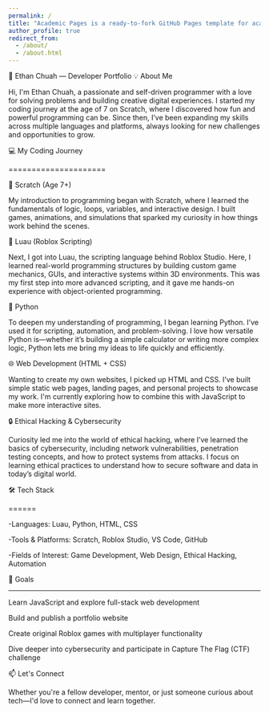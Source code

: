 ```yaml
---
permalink: /
title: "Academic Pages is a ready-to-fork GitHub Pages template for academic personal websites"
author_profile: true
redirect_from: 
  - /about/
  - /about.html
---
```


🧠 Ethan Chuah — Developer Portfolio
💡 About Me

Hi, I'm Ethan Chuah, a passionate and self-driven programmer with a love for solving problems and building creative digital experiences. I started my coding journey at the age of 7 on Scratch, where I discovered how fun and powerful programming can be. Since then, I’ve been expanding my skills across multiple languages and platforms, always looking for new challenges and opportunities to grow.


💻 My Coding Journey

=====================

🧩 Scratch (Age 7+)

My introduction to programming began with Scratch, where I learned the fundamentals of logic, loops, variables, and interactive design. I built games, animations, and simulations that sparked my curiosity in how things work behind the scenes.

🔧 Luau (Roblox Scripting)

Next, I got into Luau, the scripting language behind Roblox Studio. Here, I learned real-world programming structures by building custom game mechanics, GUIs, and interactive systems within 3D environments. This was my first step into more advanced scripting, and it gave me hands-on experience with object-oriented programming.

🐍 Python

To deepen my understanding of programming, I began learning Python. I’ve used it for scripting, automation, and problem-solving. I love how versatile Python is—whether it’s building a simple calculator or writing more complex logic, Python lets me bring my ideas to life quickly and efficiently.

🌐 Web Development (HTML + CSS)

Wanting to create my own websites, I picked up HTML and CSS. I’ve built simple static web pages, landing pages, and personal projects to showcase my work. I'm currently exploring how to combine this with JavaScript to make more interactive sites.

🔒 Ethical Hacking & Cybersecurity

Curiosity led me into the world of ethical hacking, where I’ve learned the basics of cybersecurity, including network vulnerabilities, penetration testing concepts, and how to protect systems from attacks. I focus on learning ethical practices to understand how to secure software and data in today’s digital world.



🛠️ Tech Stack

======

-Languages: Luau, Python, HTML, CSS

-Tools & Platforms: Scratch, Roblox Studio, VS Code, GitHub

-Fields of Interest: Game Development, Web Design, Ethical Hacking, Automation



🚀 Goals

------

Learn JavaScript and explore full-stack web development

Build and publish a portfolio website

Create original Roblox games with multiplayer functionality

Dive deeper into cybersecurity and participate in Capture The Flag (CTF) challenge


📫 Let's Connect

Whether you're a fellow developer, mentor, or just someone curious about tech—I'd love to connect and learn together.
